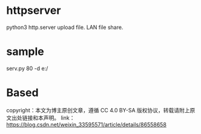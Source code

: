 # httpserver
python3 http.server upload file. LAN file share.
# sample
serv.py 80 -d e:/
# Based 
copyright：本文为博主原创文章，遵循 CC 4.0 BY-SA 版权协议，转载请附上原文出处链接和本声明。
link：https://blog.csdn.net/weixin_33595571/article/details/86558658
